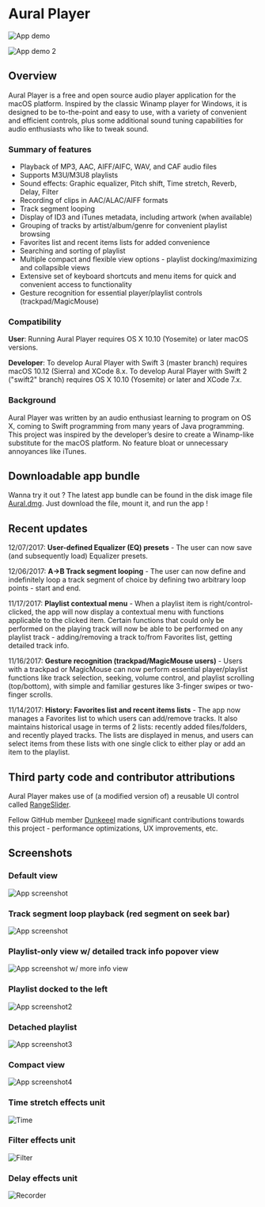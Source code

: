# Aural Player

![App demo](/Documentation/Demos/newDemo.gif?raw=true "App demo")

![App demo 2](/Documentation/Demos/demo2.gif?raw=true "App demo 2")

## Overview

Aural Player is a free and open source audio player application for the macOS platform. Inspired by the classic Winamp player for Windows, it is designed to be to-the-point and easy to use, with a variety of convenient and efficient controls, plus some additional sound tuning capabilities for audio enthusiasts who like to tweak sound.

### Summary of features

- Playback of MP3, AAC, AIFF/AIFC, WAV, and CAF audio files
- Supports M3U/M3U8 playlists
- Sound effects: Graphic equalizer, Pitch shift, Time stretch, Reverb, Delay, Filter
- Recording of clips in AAC/ALAC/AIFF formats
- Track segment looping
- Display of ID3 and iTunes metadata, including artwork (when available)
- Grouping of tracks by artist/album/genre for convenient playlist browsing
- Favorites list and recent items lists for added convenience
- Searching and sorting of playlist
- Multiple compact and flexible view options - playlist docking/maximizing and collapsible views
- Extensive set of keyboard shortcuts and menu items for quick and convenient access to functionality
- Gesture recognition for essential player/playlist controls (trackpad/MagicMouse)

### Compatibility

**User**: Running Aural Player requires OS X 10.10 (Yosemite) or later macOS versions.

**Developer**: To develop Aural Player with Swift 3 (master branch) requires macOS 10.12 (Sierra) and XCode 8.x. To develop Aural Player with Swift 2 ("swift2" branch) requires OS X 10.10 (Yosemite) or later and XCode 7.x.

### Background

Aural Player was written by an audio enthusiast learning to program on OS X, coming to Swift programming from many years of Java programming. This project was inspired by the developer’s desire to create a Winamp-like substitute for the macOS platform. No feature bloat or unnecessary annoyances like iTunes.

## Downloadable app bundle

Wanna try it out ? The latest app bundle can be found in the disk image file [Aural.dmg](https://github.com/maculateConception/aural-player/blob/master/Aural.dmg?raw=true). Just download the file, mount it, and run the app !

## Recent updates

12/07/2017: **User-defined Equalizer (EQ) presets** - The user can now save (and subsequently load) Equalizer presets.

12/06/2017: **A->B Track segment looping** - The user can now define and indefinitely loop a track segment of choice by defining two arbitrary loop points - start and end.

11/17/2017: **Playlist contextual menu** - When a playlist item is right/control-clicked, the app will now display a contextual menu with functions applicable to the clicked item. Certain functions that could only be performed on the playing track will now be able to be performed on any playlist track - adding/removing a track to/from Favorites list, getting detailed track info.

11/16/2017: **Gesture recognition (trackpad/MagicMouse users)** - Users with a trackpad or MagicMouse can now perform essential player/playlist functions like track selection, seeking, volume control, and playlist scrolling (top/bottom), with simple and familiar gestures like 3-finger swipes or two-finger scrolls.

11/14/2017: **History: Favorites list and recent items lists** - The app now manages a Favorites list to which users can add/remove tracks. It also maintains historical usage in terms of 2 lists: recently added files/folders, and recently played tracks. The lists are displayed in menus, and users can select items from these lists with one single click to either play or add an item to the playlist.

## Third party code and contributor attributions

Aural Player makes use of (a modified version of) a reusable UI control called [RangeSlider](https://github.com/matthewreagan/RangeSlider).

Fellow GitHub member [Dunkeeel](https://github.com/Dunkeeel) made significant contributions towards this project - performance optimizations, UX improvements, etc.

## Screenshots

### Default view

![App screenshot](/Documentation/Screenshots/Default.png?raw=true "App screenshot")

### Track segment loop playback (red segment on seek bar)

![App screenshot](/Documentation/Screenshots/SegmentLoop.png?raw=true "Track segment loop playback")

### Playlist-only view w/ detailed track info popover view

![App screenshot w/ more info view](/Documentation/Screenshots/DetailedInfo.png?raw=true "More Info")

### Playlist docked to the left

![App screenshot2](/Documentation/Screenshots/DockedLeft.png?raw=true "App screenshot2")

### Detached playlist

![App screenshot3](/Documentation/Screenshots/DetachedPlaylist.png?raw=true "App screenshot3")

### Compact view

![App screenshot4](/Documentation/Screenshots/Compact.png?raw=true "App screenshot4")

### Time stretch effects unit

![Time](/Documentation/Screenshots/Time.png?raw=true "Time Stretch")

### Filter effects unit

![Filter](/Documentation/Screenshots/Filter.png?raw=true "Filter")

### Delay effects unit

![Recorder](/Documentation/Screenshots/Delay.png?raw=true "Delay")
